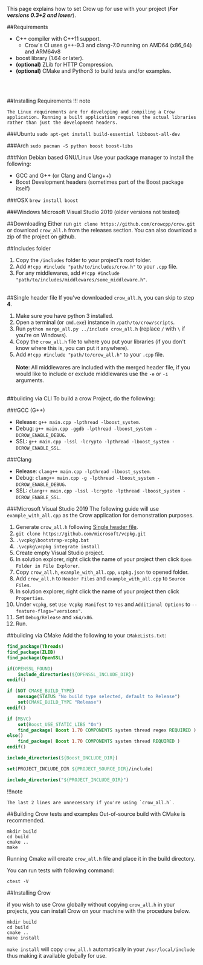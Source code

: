 This page explains how to set Crow up for use with your project (***For versions 0.3+2 and lower***).


##Requirements
 - C++ compiler with C++11 support.
    - Crow's CI uses g++-9.3 and clang-7.0 running on AMD64 (x86_64) and ARM64v8
 - boost library (1.64 or later).
 - **(optional)** ZLib for HTTP Compression.
 - **(optional)** CMake and Python3 to build tests and/or examples.
    
<br><br>

##Installing Requirements
!!! note

    The Linux requirements are for developing and compiling a Crow application. Running a built application requires the actual libraries rather than just the development headers.

###Ubuntu
`sudo apt-get install build-essential libboost-all-dev`

###Arch
`sudo pacman -S python boost boost-libs`

###Non Debian based GNU/Linux
Use your package manager to install the following:
 - GCC and G++ (or Clang and Clang++)
 - Boost Development headers (sometimes part of the Boost package itself)


###OSX
`brew install boost`

###Windows
Microsoft Visual Studio 2019 (older versions not tested)

##Downloading
Either run `git clone https://github.com/crowcpp/crow.git` or download `crow_all.h` from the releases section. You can also download a zip of the project on github.

##Includes folder
1. Copy the `/includes` folder to your project's root folder.
2. Add `#!cpp #include "path/to/includes/crow.h"` to your `.cpp` file.
3. For any middlewares, add `#!cpp #include "path/to/includes/middlewares/some_middleware.h"`.
<br><br>

##Single header file
If you've downloaded `crow_all.h`, you can skip to step **4**.

1. Make sure you have python 3 installed. 
2. Open a terminal (or `cmd.exe`) instance in `/path/to/crow/scripts`.
3. Run `python merge_all.py ../include crow_all.h` (replace `/` with `\` if you're on Windows).
4. Copy the `crow_all.h` file to where you put your libraries (if you don't know where this is, you can put it anywhere).
5. Add `#!cpp #include "path/to/crow_all.h"` to your `.cpp` file.
<br><br>
**Note**: All middlewares are included with the merged header file, if you would like to include or exclude middlewares use the `-e` or `-i` arguments.
<br><br>

##building via CLI
To build a crow Project, do the following:

###GCC (G++)
 - Release: `g++ main.cpp -lpthread -lboost_system`.
 - Debug: `g++ main.cpp -ggdb -lpthread -lboost_system -DCROW_ENABLE_DEBUG`.
 - SSL: `g++ main.cpp -lssl -lcrypto -lpthread -lboost_system -DCROW_ENABLE_SSL`.

###Clang
 - Release: `clang++ main.cpp -lpthread -lboost_system`.
 - Debug: `clang++ main.cpp -g -lpthread -lboost_system -DCROW_ENABLE_DEBUG`.
 - SSL: `clang++ main.cpp -lssl -lcrypto -lpthread -lboost_system -DCROW_ENABLE_SSL`.

###Microsoft Visual Studio 2019
The following guide will use `example_with_all.cpp` as the Crow application for demonstration purposes.

1. Generate `crow_all.h` following [Single header file](#single-header-file).
2. `git clone https://github.com/microsoft/vcpkg.git`
3. `.\vcpkg\bootstrap-vcpkg.bat`
4. `.\vcpkg\vcpkg integrate install`
5. Create empty Visual Studio project.
6. In solution explorer, right click the name of your project then click `Open Folder in File Explorer`.
7. Copy `crow_all.h`, `example_with_all.cpp`, `vcpkg.json` to opened folder.
8. Add `crow_all.h` to `Header Files` and `example_with_all.cpp` to `Source Files`.
9. In solution explorer, right click the name of your project then click `Properties`.
10. Under `vcpkg`, set `Use Vcpkg Manifest` to `Yes` and `Additional Options` to `--feature-flags="versions"`.
11. Set `Debug/Release` and `x64/x86`. 
12. Run.


##building via CMake
Add the following to your `CMakeLists.txt`:
``` cmake linenums="1"
find_package(Threads)
find_package(ZLIB)
find_package(OpenSSL)

if(OPENSSL_FOUND)
	include_directories(${OPENSSL_INCLUDE_DIR})
endif()

if (NOT CMAKE_BUILD_TYPE)
	message(STATUS "No build type selected, default to Release")
	set(CMAKE_BUILD_TYPE "Release")
endif()

if (MSVC)
	set(Boost_USE_STATIC_LIBS "On")
	find_package( Boost 1.70 COMPONENTS system thread regex REQUIRED )
else()
	find_package( Boost 1.70 COMPONENTS system thread REQUIRED )
endif()

include_directories(${Boost_INCLUDE_DIR})

set(PROJECT_INCLUDE_DIR ${PROJECT_SOURCE_DIR}/include)

include_directories("${PROJECT_INCLUDE_DIR}")
```
!!!note

    The last 2 lines are unnecessary if you're using `crow_all.h`.

##Building Crow tests and examples
Out-of-source build with CMake is recommended.

```
mkdir build
cd build
cmake ..
make
```
Running Cmake will create `crow_all.h` file and place it in the build directory.<br>

You can run tests with following command:
```
ctest -V
```

##Installing Crow

if you wish to use Crow globally without copying `crow_all.h` in your projects, you can install Crow on your machine with the procedure below.

```
mkdir build
cd build
cmake ..
make install
```
`make install` will copy `crow_all.h` automatically in your `/usr/local/include` thus making it available globally for use.<br>
